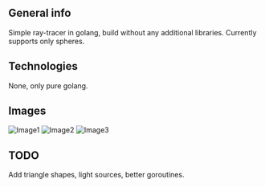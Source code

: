 ## General info	
Simple ray-tracer in golang, build without any additional libraries. Currently supports only spheres.

## Technologies
None, only pure golang.

## Images
![Image1](github.com/neNasko1/GoTracer/tree/main/ProducedImages/image1)
![Image2](github.com/neNasko1/GoTracer/tree/main/ProducedImages/image2)
![Image3](github.com/neNasko1/GoTracer/tree/main/ProducedImages/image3)

## TODO 
Add triangle shapes, light sources, better goroutines.

